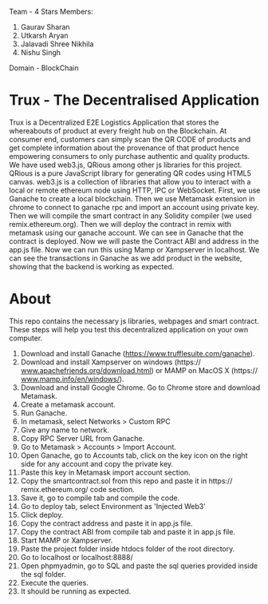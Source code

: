 Team - 4 Stars
Members:
1) Gaurav Sharan
2) Utkarsh Aryan
3) Jalavadi Shree Nikhila
4) Nishu Singh


Domain - BlockChain
# Trux - The Decentralised Application
Trux is a Decentralized E2E Logistics Application that stores the whereabouts
of product at every freight hub on the Blockchain. At consumer end, customers
can simply scan the QR CODE of products and get complete information about
the provenance of that product hence empowering consumers to only purchase
authentic and quality products.
We have used web3.js, QRious among other js libraries for this project.
QRious is a pure JavaScript library for generating QR codes using HTML5
canvas.
web3.js is a collection of libraries that allow you to interact with a local or
remote ethereum node using HTTP, IPC or WebSocket.
First, we use Ganache to create a local blockchain. Then we use Metamask
extension in chrome to connect to ganache rpc and import an account using
private key.
Then we will compile the smart contract in any Solidity compiler (we used
remix.ethereum.org). Then we will deploy the contract in remix with metamask
using our ganache account. We can see in Ganache that the contract is
deployed.
Now we will paste the Contract ABI and address in the app.js file.
Now we can run this using Mamp or Xampserver in localhost.
We can see the transactions in Ganache as we add product in the website,
showing that the backend is working as expected.
# About
This repo contains the necessary js libraries, webpages and smart contract.
These steps will help you test this decentralized application on your own
computer.
1) Download and install Ganache (https://www.trufflesuite.com/ganache).
2) Download and install Xampserver on windows (https://
www.apachefriends.org/download.html) or MAMP on MacOS X (https://
www.mamp.info/en/windows/).
3) Download and install Google Chrome. Go to Chrome store and download
Metamask.
4) Create a metamask account.
5) Run Ganache.
6) In metamask, select Networks > Custom RPC
7) Give any name to network.
8) Copy RPC Server URL from Ganache.
9) Go to Metamask > Accounts > Import Account.
10) Open Ganache, go to Accounts tab, click on the key icon on the right side
for any account and copy the private key.
11) Paste this key in Metamask import account section.
12) Copy the smartcontract.sol from this repo and paste it in https://
remix.ethereum.org/ code section.
13) Save it, go to compile tab and compile the code.
14) Go to deploy tab, select Environment as 'Injected Web3'
15) Click deploy.
16) Copy the contract address and paste it in app.js file.
17) Copy the contract ABI from compile tab and paste it in app.js file.
18) Start MAMP or Xampserver.
19) Paste the project folder inside htdocs folder of the root directory.
20) Go to localhost or localhost:8888/
21) Open phpmyadmin, go to SQL and paste the sql queries provided inside the
sql folder.
22) Execute the queries.
23) It should be running as expected.
